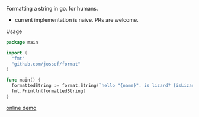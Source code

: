 Formatting a string in go. for humans.

- current implementation is naive. PRs are welcome.

Usage
```go
package main

import (
  "fmt"
  "github.com/jossef/format"
)

func main() {
  formattedString := format.String(`hello "{name}". is lizard? {isLizard}`, format.Items{"name": "Mr Dude", "isLizard": false})
  fmt.Println(formattedString)
}
```  

[online demo](https://repl.it/@jossef/format)